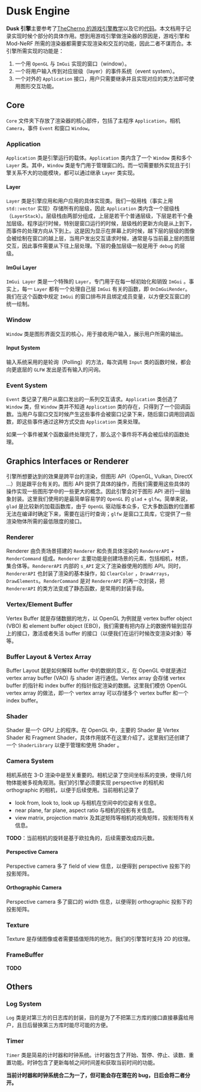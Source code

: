 # Dusk Engine

**Dusk 引擎**主要参考了[TheCherno 的游戏引擎教学](https://www.youtube.com/watch?v=vtWdgtMo1T4)以及它的[代码](https://github.com/TheCherno/Hazel)。本文档用于记录实现时候个部分的具体作用。想到用游戏引擎做渲染器的原因是，游戏引擎和 Mod-NeRF 所需的渲染器都需要实现渲染和交互的功能，因此二者不谋而合。本引擎所需实现的功能是：
1. 一个用 `OpenGL` 与 `ImGui` 实现的窗口（window）。
2. 一个将用户输入传到对应层级（layer）的事件系统（event system）。
3. 一个对外的 `Application` 接口，用户只需要继承并且实现对应的类方法即可使用图形交互功能。

## Core

`Core` 文件夹下存放了渲染器的核心部件，包括了主程序 `Application`，相机 `Camera`，事件 `Event` 和窗口 `Window`。

### Application

`Application` 类是引擎运行的载体。`Application` 类内含了一个 `Window` 类和多个 `Layer` 类。其中，`Window` 类是专门用于管理窗口的。而一切需要额外实现且于引擎关系不大的功能模块，都可以通过继承 `Layer` 类实现。

#### Layer

`Layer` 类是引擎应用和用户应用的具体实现类。我们一般用栈（事实上用 `std::vector` 实现）存储所有的层级，因此 `Application` 类内含一个层级栈（`LayerStack`）。层级栈由两部分组成，上层是若干个普通层级，下层是若干个叠加层级。程序运行时候，特别是窗口运行的时候，层级栈的更新方向是从上到下，而事件的处理方向从下到上。这是因为显示在屏幕上的时候，越下层的层级的图像会被绘制在窗口的越上层，当用户发出交互请求时候，通常是与当前最上层的图层交互，因此事件需要从下往上层处理。下层的叠加层级一般是用于 `debug` 的层级。

#### ImGui Layer

`ImGui Layer` 类是一个特殊的 `Layer`，专门用于在每一帧初始化和销毁 `ImGui` 。事实上，每一 `Layer` 都有一个处理自己层 `ImGui` 有关的函数，即 `OnImGuiRender`。我们在这个函数中规定 `ImGui` 的窗口排布并且绑定成员变量，以方便交互窗口的统一绘制。

### Window

`Window` 类是图形界面交互的核心，用于接收用户输入，展示用户所需的输出。

#### Input System

输入系统采用的是轮询（Polling）的方法，每次调用 `Input` 类的函数时候，都会向更底层的 `GLFW` 发出是否有输入的问询。

### Event System

`Event` 类记录了用户从窗口发出的一系列交互请求。`Application` 类创造了 `Window` 类，但 `Window` 类并不知道 `Application` 类的存在，只得到了一个回调函数。当用户与窗口交互时候产生这些事件会被窗口记录下来，随后窗口调用回调函数，即这些事件通过这种方式交由 `Application` 类来处理。

如果一个事件被某个函数最终处理完了，那么这个事件将不再会被后续的函数处理。

## Graphics Interfaces or Renderer

引擎所想要达到的效果是跨平台的渲染，但图形 API（OpenGL, Vulkan, DirectX ...）则是跟平台有关的。图形 API 提供了具体的操作，而我们需要用这些具体的操作实现一些图形学中的一些更大的概念。因此引擎会对于图形 API 进行一层抽象封装。这里我们使用的是最简单容易学的 `OpenGL` 的 `glad` + `glfw`。简单来说，`glad` 是比较新的加载函数库，由于 `OpenGL` 驱动版本众多，它大多数函数的位置都无法在编译时确定下来，需要在运行时查询；`glfw` 是窗口工具库，它提供了一些渲染物体所需的最低限度的接口。

### Renderer

Renderer 由负责场景搭建的 `Renderer` 和负责具体渲染的 `RendererAPI` + `RenderCommand` 组成。`Renderer` 主要功能是创建场景的元素，包括相机，材质，集合体等。`RendererAPI` 内部的 `s_API` 定义了渲染器使用的图形 API。同时，`RendererAPI` 也封装了渲染的基本操作，如 `ClearColor` ，`DrawArrays`，`DrawElements`。`RenderCommand` 是对 `RendererAPI` 的再一次封装，把 `RendererAPI` 的类方法变成了静态函数，是常用的封装手段。

### Vertex/Element Buffer

Vertex Buffer 就是存储数据的地方，以 OpenGL 为例就是 vertex buffer object (VBO) 和 element buffer object (EBO)，我们需要有把内存上的数据传输到显存上的接口，激活或者失活 buffer 的接口（以便我们在运行时候改变渲染对象）等等。

### Buffer Layout & Vertex Array

Buffer Layout 就是如何解释 buffer 中的数据的意义，在 OpenGL 中就是通过 vertex array buffer (VAO) 与 shader 进行通信。Vertex array 会存储 vertex buffer 的指针和 index buffer 的指针指定渲染的数据。这里我们模仿 OpenGL vertex array 的做法，即一个 vertex array 可以存储多个 vertex buffer 和一个 index buffer。

### Shader

Shader 是一个 GPU 上的程序。在 OpenGL 中，主要的 Shader 是 Vertex Shader 和 Fragment Shader，具体作用就不在这里介绍了。这里我们还创建了一个 `ShaderLibrary` 以便于管理和使用 Shader 。

### Camera System

相机系统在 3-D 渲染中是至关重要的。相机记录了空间坐标系的变换，使得几何物体能被多视角观测。我们的引擎必须要实现 perspective 的相机和 orthographic 的相机，以便于后续使用。当前相机记录了

- look from, look to, look up 与相机在空间中的位姿有关信息。
- near plane, far plane, aspect ratio 与相机的投影有关信息。
- view matrix, projection matrix 及其逆矩阵等相机的视角矩阵，投影矩阵有关信息。

**TODO**：当前相机的旋转是基于欧拉角的，后续需要改成四元数。

#### Perspective Camera

Perspective camera 多了 field of view 信息，以便得到 perspective 投影下的投影矩阵。

#### Orthographic Camera

Perspective camera 多了窗口的 width 信息，以便得到 orthographic 投影下的投影矩阵。

### Texture

Texture 是存储图像或者需要插值矩阵的地方。我们的引擎暂时支持 2D 的纹理。

### FrameBuffer

**TODO**

## Others

### Log System

`Log` 类是对第三方的日志库的封装，目的是为了不把第三方库的接口直接暴露给用户，且日后替换第三方库时能尽可能的方便。

### Timer

`Timer` 类是简易的计时器和时钟系统。计时器包含了开始、暂停、停止、读数、重置功能。时钟包含了更新每帧之间时间差和获取当前时间的功能。

**当前计时器和时钟系统合二为一了，但可能会存在潜在的 bug，日后会将二者分开。**


